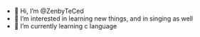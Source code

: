 - 👋 Hi, I’m @ZenbyTeCed
- 👀 I’m interested in learning new things, and in singing as well
- 🌱 I’m currently learning c language

<!---
ZenbyTeCed/ZenbyTeCed is a ✨ special ✨ repository because its `README.md` (this file) appears on your GitHub profile.
You can click the Preview link to take a look at your changes.
--->
